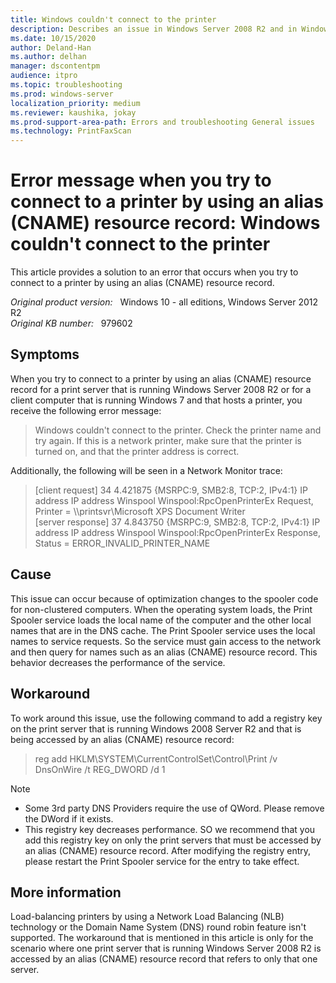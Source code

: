 ```yaml
---
title: Windows couldn't connect to the printer
description: Describes an issue in Windows Server 2008 R2 and in Windows 7 in which you cannot connect to a printer by using an alias CNAME resource record for a print server or a client that hosts a printer.
ms.date: 10/15/2020
author: Deland-Han 
ms.author: delhan
manager: dscontentpm
audience: itpro
ms.topic: troubleshooting
ms.prod: windows-server
localization_priority: medium
ms.reviewer: kaushika, jokay
ms.prod-support-area-path: Errors and troubleshooting General issues
ms.technology: PrintFaxScan
---
```

# Error message when you try to connect to a printer by using an alias (CNAME) resource record: Windows couldn't connect to the printer

This article provides a solution to an error that occurs when you try to connect to a printer by using an alias (CNAME) resource record.

_Original product version:_ &nbsp; Windows 10 - all editions,  Windows Server 2012 R2  
_Original KB number:_ &nbsp; 979602

## Symptoms

When you try to connect to a printer by using an alias (CNAME) resource record for a print server that is running Windows Server 2008 R2 or for a client computer that is running Windows 7 and that hosts a printer, you receive the following error message:

> Windows couldn't connect to the printer. Check the printer name and try again. If this is a network printer, make sure that the printer is turned on, and that the printer address is correct.

Additionally, the following will be seen in a Network Monitor trace:

> [client request]
34 4.421875 {MSRPC:9, SMB2:8, TCP:2, IPv4:1} IP address IP address Winspool Winspool:RpcOpenPrinterEx Request, Printer = \\\\printsvr\Microsoft XPS Document Writer  
[server response]
37 4.843750 {MSRPC:9, SMB2:8, TCP:2, IPv4:1} IP address IP address Winspool Winspool:RpcOpenPrinterEx Response, Status = ERROR_INVALID_PRINTER_NAME

## Cause

This issue can occur because of optimization changes to the spooler code for non-clustered computers. When the operating system loads, the Print Spooler service loads the local name of the computer and the other local names that are in the DNS cache. The Print Spooler service uses the local names to service requests. So the service must gain access to the network and then query for names such as an alias (CNAME) resource record. This behavior decreases the performance of the service.

## Workaround

To work around this issue, use the following command to add a registry key on the print server that is running Windows 2008 Server R2 and that is being accessed by an alias (CNAME) resource record:  
> reg add HKLM\SYSTEM\CurrentControlSet\Control\Print /v DnsOnWire /t REG_DWORD /d 1

> [!NOTE]
>
> - Some 3rd party DNS Providers require the use of QWord. Please remove the DWord if it exists.
> - This registry key decreases performance. SO we recommend that you add this registry key on only the print servers that must be accessed by an alias (CNAME) resource record. After modifying the registry entry, please restart the Print Spooler service for the entry to take effect.

## More information

Load-balancing printers by using a Network Load Balancing (NLB) technology or the Domain Name System (DNS) round robin feature isn't supported. The workaround that is mentioned in this article is only for the scenario where one print server that is running Windows Server 2008 R2 is accessed by an alias (CNAME) resource record that refers to only that one server.
